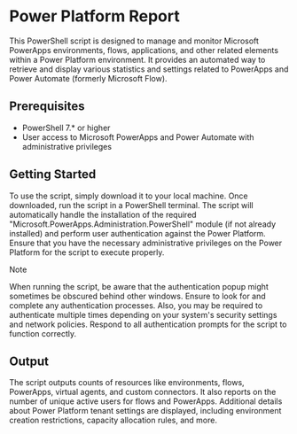# Power Platform Report

This PowerShell script is designed to manage and monitor Microsoft PowerApps environments, flows, applications, and other related elements within a Power Platform environment. It provides an automated way to retrieve and display various statistics and settings related to PowerApps and Power Automate (formerly Microsoft Flow).

## Prerequisites
- PowerShell 7.* or higher
- User access to Microsoft PowerApps and Power Automate with administrative privileges
  
## Getting Started

To use the script, simply download it to your local machine. Once downloaded, run the script in a PowerShell terminal. The script will automatically handle the installation of the required "Microsoft.PowerApps.Administration.PowerShell" module (if not already installed) and perform user authentication against the Power Platform. Ensure that you have the necessary administrative privileges on the Power Platform for the script to execute properly.

> [!NOTE]
> When running the script, be aware that the authentication popup might sometimes be obscured behind other windows. Ensure to look for and complete any authentication processes. Also, you may be required to authenticate multiple times depending on your system's security settings and network policies. Respond to all authentication prompts for the script to function correctly.



## Output
The script outputs counts of resources like environments, flows, PowerApps, virtual agents, and custom connectors. It also reports on the number of unique active users for flows and PowerApps. Additional details about Power Platform tenant settings are displayed, including environment creation restrictions, capacity allocation rules, and more.